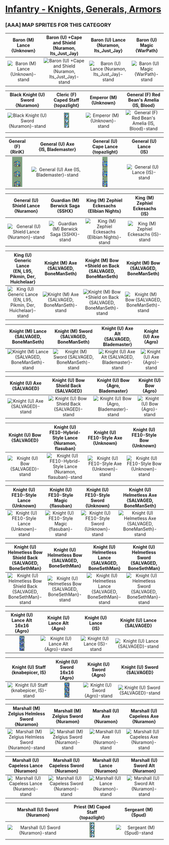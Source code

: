 # [Infantry - Knights, Generals, Armors](../)

### [AAA] MAP SPRITES FOR THIS CATEGORY


|Baron (M) Lance <br> {Unknown}|Baron (U) +Cape and Shield (Nuramon, Its_Just_Jay) <br> |Baron (U) Lance <br> {Nuramon, Its_Just_Jay}|Baron (U) Magic <br> {WarPath}|
| :---: | :---: | :---: | :---: |
|<img alt="Baron (M) Lance {Unknown}-stand" src="Baron (M) Lance {Unknown}-stand.png" />|<img alt="Baron (U) +Cape and Shield (Nuramon, Its_Just_Jay)-stand" src="Baron (U) +Cape and Shield (Nuramon, Its_Just_Jay)-stand.png" />|<img alt="Baron (U) Lance {Nuramon, Its_Just_Jay}-stand" src="Baron (U) Lance {Nuramon, Its_Just_Jay}-stand.png" />|<img alt="Baron (U) Magic {WarPath}-stand" src="Baron (U) Magic {WarPath}-stand.png" />|


|Black Knight (U) Sword <br> {Nuramon}|Cleric (F) Caped Staff <br> {topazlight}|Emperor (M) <br> {Unknown}|General (F) Red Bean's Amelia <br> {IS, Blood}|
| :---: | :---: | :---: | :---: |
|<img alt="Black Knight (U) Sword {Nuramon}-stand" src="Black Knight (U) Sword {Nuramon}-stand.png" />|<img alt="Cleric (F) Caped Staff {topazlight}-stand" src="Cleric (F) Caped Staff {topazlight}-stand.png" />|<img alt="Emperor (M) {Unknown}-stand" src="Emperor (M) {Unknown}-stand.png" />|<img alt="General (F) Red Bean's Amelia {IS, Blood}-stand" src="General (F) Red Bean's Amelia {IS, Blood}-stand.png" />|


|General (F) <br> {RiriK}|General (U) Axe <br> {IS, Blademaster}|General (U) Cape Lance <br> {topazlight}|General (U) Lance <br> {IS}|
| :---: | :---: | :---: | :---: |
|<img alt="General (F) {RiriK}-stand" src="General (F) {RiriK}-stand.png" />|<img alt="General (U) Axe {IS, Blademaster}-stand" src="General (U) Axe {IS, Blademaster}-stand.png" />|<img alt="General (U) Cape Lance {topazlight}-stand" src="General (U) Cape Lance {topazlight}-stand.png" />|<img alt="General (U) Lance {IS}-stand" src="General (U) Lance {IS}-stand.png" />|


|General (U) Shield Lance <br> {Nuramon}|Guardian (M) Berwick Saga <br> {SSHX}|King (M) Zephiel Eckesachs <br> {Elibian Nights}|King (M) Zephiel Eckesachs <br> {IS}|
| :---: | :---: | :---: | :---: |
|<img alt="General (U) Shield Lance {Nuramon}-stand" src="General (U) Shield Lance {Nuramon}-stand.png" />|<img alt="Guardian (M) Berwick Saga {SSHX}-stand" src="Guardian (M) Berwick Saga {SSHX}-stand.png" />|<img alt="King (M) Zephiel Eckesachs {Elibian Nights}-stand" src="King (M) Zephiel Eckesachs {Elibian Nights}-stand.png" />|<img alt="King (M) Zephiel Eckesachs {IS}-stand" src="King (M) Zephiel Eckesachs {IS}-stand.png" />|


|King (U) Generic Lance <br> {EN, L95, Pikmin, Der, Huichelaar}|Knight (M) Axe {SALVAGED, BoneManSeth) <br> |Knight (M) Bow +Shield on Back {SALVAGED, BoneManSeth) <br> |Knight (M) Bow {SALVAGED, BoneManSeth) <br> |
| :---: | :---: | :---: | :---: |
|<img alt="King (U) Generic Lance {EN, L95, Pikmin, Der, Huichelaar}-stand" src="King (U) Generic Lance {EN, L95, Pikmin, Der, Huichelaar}-stand.png" />|<img alt="Knight (M) Axe {SALVAGED, BoneManSeth)-stand" src="Knight (M) Axe {SALVAGED, BoneManSeth)-stand.png" />|<img alt="Knight (M) Bow +Shield on Back {SALVAGED, BoneManSeth)-stand" src="Knight (M) Bow +Shield on Back {SALVAGED, BoneManSeth)-stand.png" />|<img alt="Knight (M) Bow {SALVAGED, BoneManSeth)-stand" src="Knight (M) Bow {SALVAGED, BoneManSeth)-stand.png" />|


|Knight (M) Lance {SALVAGED, BoneManSeth) <br> |Knight (M) Sword {SALVAGED, BoneManSeth) <br> |Knight (U) Axe Alt <br> {SALVAGED, Blademaster}|Knight (U) Axe <br> {Agro}|
| :---: | :---: | :---: | :---: |
|<img alt="Knight (M) Lance {SALVAGED, BoneManSeth)-stand" src="Knight (M) Lance {SALVAGED, BoneManSeth)-stand.png" />|<img alt="Knight (M) Sword {SALVAGED, BoneManSeth)-stand" src="Knight (M) Sword {SALVAGED, BoneManSeth)-stand.png" />|<img alt="Knight (U) Axe Alt {SALVAGED, Blademaster}-stand" src="Knight (U) Axe Alt {SALVAGED, Blademaster}-stand.png" />|<img alt="Knight (U) Axe {Agro}-stand" src="Knight (U) Axe {Agro}-stand.png" />|


|Knight (U) Axe <br> {SALVAGED}|Knight (U) Bow Shield Back <br> {SALVAGED}|Knight (U) Bow <br> {Agro, Blademaster}|Knight (U) Bow <br> {Agro}|
| :---: | :---: | :---: | :---: |
|<img alt="Knight (U) Axe {SALVAGED}-stand" src="Knight (U) Axe {SALVAGED}-stand.png" />|<img alt="Knight (U) Bow Shield Back {SALVAGED}-stand" src="Knight (U) Bow Shield Back {SALVAGED}-stand.png" />|<img alt="Knight (U) Bow {Agro, Blademaster}-stand" src="Knight (U) Bow {Agro, Blademaster}-stand.png" />|<img alt="Knight (U) Bow {Agro}-stand" src="Knight (U) Bow {Agro}-stand.png" />|


|Knight (U) Bow <br> {SALVAGED}|Knight (U) FE10-Hybrid-Style Lance <br> {Nuramon, flasuban}|Knight (U) FE10-Style Axe <br> {Unknown}|Knight (U) FE10-Style Bow <br> {Unknown}|
| :---: | :---: | :---: | :---: |
|<img alt="Knight (U) Bow {SALVAGED}-stand" src="Knight (U) Bow {SALVAGED}-stand.png" />|<img alt="Knight (U) FE10-Hybrid-Style Lance {Nuramon, flasuban}-stand" src="Knight (U) FE10-Hybrid-Style Lance {Nuramon, flasuban}-stand.png" />|<img alt="Knight (U) FE10-Style Axe {Unknown}-stand" src="Knight (U) FE10-Style Axe {Unknown}-stand.png" />|<img alt="Knight (U) FE10-Style Bow {Unknown}-stand" src="Knight (U) FE10-Style Bow {Unknown}-stand.png" />|


|Knight (U) FE10-Style Lance <br> {Unknown}|Knight (U) FE10-Style Magic <br> {flasuban}|Knight (U) FE10-Style Sword <br> {Unknown}|Knight (U) Helmetless Axe <br> {SALVAGED, BoneManSeth}|
| :---: | :---: | :---: | :---: |
|<img alt="Knight (U) FE10-Style Lance {Unknown}-stand" src="Knight (U) FE10-Style Lance {Unknown}-stand.png" />|<img alt="Knight (U) FE10-Style Magic {flasuban}-stand" src="Knight (U) FE10-Style Magic {flasuban}-stand.png" />|<img alt="Knight (U) FE10-Style Sword {Unknown}-stand" src="Knight (U) FE10-Style Sword {Unknown}-stand.png" />|<img alt="Knight (U) Helmetless Axe {SALVAGED, BoneManSeth}-stand" src="Knight (U) Helmetless Axe {SALVAGED, BoneManSeth}-stand.png" />|


|Knight (U) Helmetless Bow Shield Back <br> {SALVAGED, BoneSethMan}|Knight (U) Helmetless Bow <br> {SALVAGED, BoneSethMan}|Knight (U) Helmetless Lance <br> {SALVAGED, BoneSethMan}|Knight (U) Helmetless Sword <br> {SALVAGED, BoneSethMan}|
| :---: | :---: | :---: | :---: |
|<img alt="Knight (U) Helmetless Bow Shield Back {SALVAGED, BoneSethMan}-stand" src="Knight (U) Helmetless Bow Shield Back {SALVAGED, BoneSethMan}-stand.png" />|<img alt="Knight (U) Helmetless Bow {SALVAGED, BoneSethMan}-stand" src="Knight (U) Helmetless Bow {SALVAGED, BoneSethMan}-stand.png" />|<img alt="Knight (U) Helmetless Lance {SALVAGED, BoneSethMan}-stand" src="Knight (U) Helmetless Lance {SALVAGED, BoneSethMan}-stand.png" />|<img alt="Knight (U) Helmetless Sword {SALVAGED, BoneSethMan}-stand" src="Knight (U) Helmetless Sword {SALVAGED, BoneSethMan}-stand.png" />|


|Knight (U) Lance Alt 16x16 <br> {Agro}|Knight (U) Lance Alt <br> {Agro}|Knight (U) Lance <br> {IS}|Knight (U) Lance <br> {SALVAGED}|
| :---: | :---: | :---: | :---: |
|<img alt="Knight (U) Lance Alt 16x16 {Agro}-stand" src="Knight (U) Lance Alt 16x16 {Agro}-stand.png" />|<img alt="Knight (U) Lance Alt {Agro}-stand" src="Knight (U) Lance Alt {Agro}-stand.png" />|<img alt="Knight (U) Lance {IS}-stand" src="Knight (U) Lance {IS}-stand.png" />|<img alt="Knight (U) Lance {SALVAGED}-stand" src="Knight (U) Lance {SALVAGED}-stand.png" />|


|Knight (U) Staff <br> {knabepicer, IS}|Knight (U) Sword 16x16 <br> {Agro}|Knight (U) Sword <br> {Agro}|Knight (U) Sword <br> {SALVAGED}|
| :---: | :---: | :---: | :---: |
|<img alt="Knight (U) Staff {knabepicer, IS}-stand" src="Knight (U) Staff {knabepicer, IS}-stand.png" />|<img alt="Knight (U) Sword 16x16 {Agro}-stand" src="Knight (U) Sword 16x16 {Agro}-stand.png" />|<img alt="Knight (U) Sword {Agro}-stand" src="Knight (U) Sword {Agro}-stand.png" />|<img alt="Knight (U) Sword {SALVAGED}-stand" src="Knight (U) Sword {SALVAGED}-stand.png" />|


|Marshall (M) Zelgius Helmless Sword <br> {Nuramon}|Marshall (M) Zelgius Sword <br> {Nuramon}|Marshall (U) Axe <br> {Nuramon}|Marshall (U) Capeless Axe <br> {Nuramon}|
| :---: | :---: | :---: | :---: |
|<img alt="Marshall (M) Zelgius Helmless Sword {Nuramon}-stand" src="Marshall (M) Zelgius Helmless Sword {Nuramon}-stand.png" />|<img alt="Marshall (M) Zelgius Sword {Nuramon}-stand" src="Marshall (M) Zelgius Sword {Nuramon}-stand.png" />|<img alt="Marshall (U) Axe {Nuramon}-stand" src="Marshall (U) Axe {Nuramon}-stand.png" />|<img alt="Marshall (U) Capeless Axe {Nuramon}-stand" src="Marshall (U) Capeless Axe {Nuramon}-stand.png" />|


|Marshall (U) Capeless Lance <br> {Nuramon}|Marshall (U) Capeless Sword <br> {Nuramon}|Marshall (U) Lance <br> {Nuramon}|Marshall (U) Sword Alt <br> {Nuramon}|
| :---: | :---: | :---: | :---: |
|<img alt="Marshall (U) Capeless Lance {Nuramon}-stand" src="Marshall (U) Capeless Lance {Nuramon}-stand.png" />|<img alt="Marshall (U) Capeless Sword {Nuramon}-stand" src="Marshall (U) Capeless Sword {Nuramon}-stand.png" />|<img alt="Marshall (U) Lance {Nuramon}-stand" src="Marshall (U) Lance {Nuramon}-stand.png" />|<img alt="Marshall (U) Sword Alt {Nuramon}-stand" src="Marshall (U) Sword Alt {Nuramon}-stand.png" />|


|Marshall (U) Sword <br> {Nuramon}|Priest (M) Caped Staff <br> {topazlight}|Sergeant (M) <br> {Spud}|
| :---: | :---: | :---: |
|<img alt="Marshall (U) Sword {Nuramon}-stand" src="Marshall (U) Sword {Nuramon}-stand.png" />|<img alt="Priest (M) Caped Staff {topazlight}-stand" src="Priest (M) Caped Staff {topazlight}-stand.png" />|<img alt="Sergeant (M) {Spud}-stand" src="Sergeant (M) {Spud}-stand.png" />|


